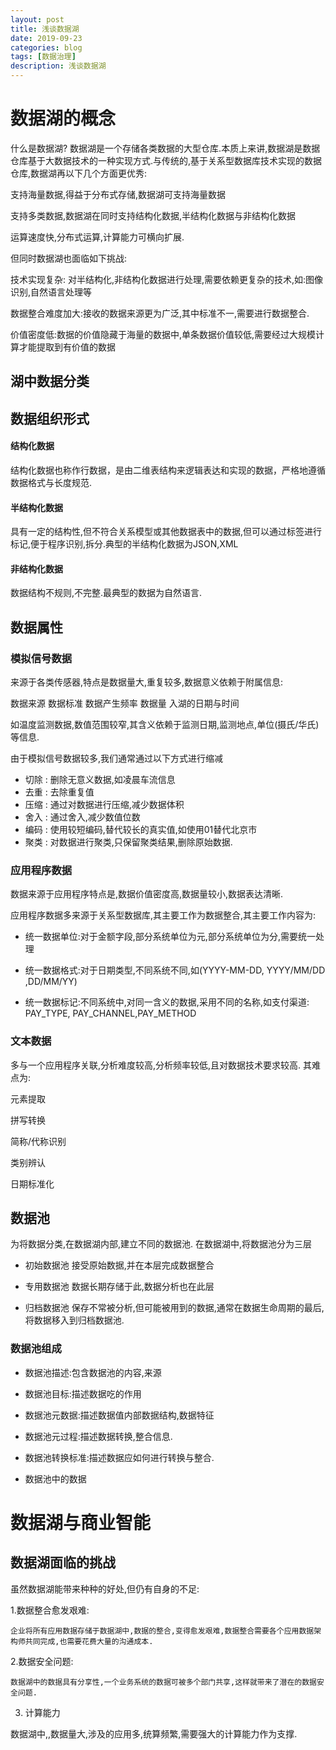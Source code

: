 ```yaml
---
layout: post
title: 浅谈数据湖
date: 2019-09-23
categories: blog
tags: [数据治理]
description: 浅谈数据湖
---
```

# 数据湖的概念


什么是数据湖? 数据湖是一个存储各类数据的大型仓库.本质上来讲,数据湖是数据仓库基于大数据技术的一种实现方式.与传统的,基于关系型数据库技术实现的数据仓库,数据湖再以下几个方面更优秀:

支持海量数据,得益于分布式存储,数据湖可支持海量数据

支持多类数据,数据湖在同时支持结构化数据,半结构化数据与非结构化数据

运算速度快,分布式运算,计算能力可横向扩展.

但同时数据湖也面临如下挑战:
  
  技术实现复杂: 对半结构化,非结构化数据进行处理,需要依赖更复杂的技术,如:图像识别,自然语言处理等
  
  数据整合难度加大:接收的数据来源更为广泛,其中标准不一,需要进行数据整合.
  
  价值密度低:数据的价值隐藏于海量的数据中,单条数据价值较低,需要经过大规模计算才能提取到有价值的数据
  



 
## 湖中数据分类

## 数据组织形式

#### 结构化数据

结构化数据也称作行数据，是由二维表结构来逻辑表达和实现的数据，严格地遵循数据格式与长度规范.

#### 半结构化数据 

具有一定的结构性,但不符合关系模型或其他数据表中的数据,但可以通过标签进行标记,便于程序识别,拆分.典型的半结构化数据为JSON,XML


#### 非结构化数据

数据结构不规则,不完整.最典型的数据为自然语言.


## 数据属性

### 模拟信号数据

来源于各类传感器,特点是数据量大,重复较多,数据意义依赖于附属信息:
  
  数据来源
  数据标准
  数据产生频率
  数据量
  入湖的日期与时间


如温度监测数据,数值范围较窄,其含义依赖于监测日期,监测地点,单位(摄氏/华氏)等信息.

由于模拟信号数据较多,我们通常通过以下方式进行缩减

- 切除 : 删除无意义数据,如凌晨车流信息
- 去重 : 去除重复值
- 压缩 : 通过对数据进行压缩,减少数据体积
- 舍入 : 通过舍入,减少数值位数
- 编码 : 使用较短编码,替代较长的真实值,如使用01替代北京市
- 聚类 : 对数据进行聚类,只保留聚类结果,删除原始数据.


### 应用程序数据

数据来源于应用程序特点是,数据价值密度高,数据量较小,数据表达清晰.

应用程序数据多来源于关系型数据库,其主要工作为数据整合,其主要工作内容为:

- 统一数据单位:对于金额字段,部分系统单位为元,部分系统单位为分,需要统一处理
- 统一数据格式:对于日期类型,不同系统不同,如(YYYY-MM-DD, YYYY/MM/DD ,DD/MM/YY)

- 统一数据标记:不同系统中,对同一含义的数据,采用不同的名称,如支付渠道:
 PAY_TYPE, PAY_CHANNEL,PAY_METHOD

### 文本数据

多与一个应用程序关联,分析难度较高,分析频率较低,且对数据技术要求较高.
其难点为:



  元素提取
  
  拼写转换
  
  简称/代称识别
  
  类别辨认
  
  日期标准化
  
  
  
  
## 数据池 

为将数据分类,在数据湖内部,建立不同的数据池.
在数据湖中,将数据池分为三层

- 初始数据池 接受原始数据,并在本层完成数据整合

- 专用数据池 数据长期存储于此,数据分析也在此层

- 归档数据池 保存不常被分析,但可能被用到的数据,通常在数据生命周期的最后,将数据移入到归档数据池.


### 数据池组成

- 数据池描述:包含数据池的内容,来源

- 数据池目标:描述数据吃的作用

- 数据池元数据:描述数据值内部数据结构,数据特征

- 数据池元过程:描述数据转换,整合信息.

- 数据池转换标准:描述数据应如何进行转换与整合.

- 数据池中的数据


# 数据湖与商业智能



## 数据湖面临的挑战


虽然数据湖能带来种种的好处,但仍有自身的不足:

1.数据整合愈发艰难:
   
    企业将所有应用数据存储于数据湖中,数据的整合,变得愈发艰难,数据整合需要各个应用数据架构师共同完成,也需要花费大量的沟通成本.
    
2.数据安全问题:
    
    数据湖中的数据具有分享性,一个业务系统的数据可被多个部门共享,这样就带来了潜在的数据安全问题.
   
3. 计算能力

  数据湖中,,数据量大,涉及的应用多,统算频繁,需要强大的计算能力作为支撑.
  

